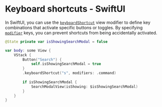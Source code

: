 # Keyboard shortcuts - SwiftUI

In SwiftUI, you can use the [`keyboardShortcut`](https://developer.apple.com/documentation/swiftui/keyboardshortcut) view modifier to define key combinations that activate specific buttons or toggles. By specifying [`modifier`](https://developer.apple.com/documentation/swiftui/keyboardshortcut/modifiers) keys, you can prevent shortcuts from being accidentally activated.

```swift
@State private var isShowingSearchModal = false

var body: some View {
    VStack {
        Button("Search") {
            self.isShowingSearchModal = true
        }
        .keyboardShortcut("s", modifiers: .command)
        
        if isShowingSearchModal {
            SearchModalView(isShowing: $isShowingSearchModal)
        }
    }
}
```
